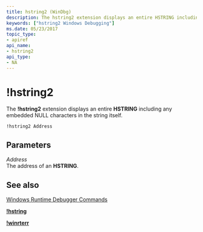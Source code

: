 ```yaml
---
title: hstring2 (WinDbg)
description: The hstring2 extension displays an entire HSTRING including any embedded NULL characters in the string itself.
keywords: ["hstring2 Windows Debugging"]
ms.date: 05/23/2017
topic_type:
- apiref
api_name:
- hstring2
api_type:
- NA
---
```


# !hstring2


The **!hstring2** extension displays an entire **HSTRING** including any embedded NULL characters in the string itself.

```dbgcmd
!hstring2 Address
```

## <span id="Parameters"></span><span id="parameters"></span><span id="PARAMETERS"></span>Parameters


<span id="Address"></span><span id="address"></span><span id="ADDRESS"></span>*Address*  
The address of an **HSTRING**.

## <span id="see_also"></span>See also


[Windows Runtime Debugger Commands](windows-runtime-debugger-commands.md)

[**!hstring**](-hstring.md)

[**!winrterr**](-winrterr.md)

 

 






